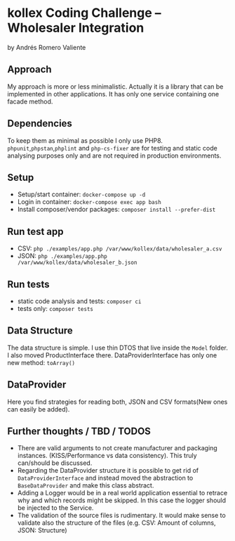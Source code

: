 # kollex Coding Challenge – Wholesaler Integration
by Andrés Romero Valiente

## Approach
My approach is more or less minimalistic. Actually it is a library that can be implemented in other applications. It has only one
service containing one facade method.

## Dependencies
To keep them as minimal as possible I only use PHP8. `phpunit`,`phpstan`,`phplint` and `php-cs-fixer` are for testing and static code analysing purposes only and are not required in
production environments.    

## Setup
- Setup/start container: `docker-compose up -d`
- Login in container: `docker-compose exec app bash`
- Install composer/vendor packages: `composer install --prefer-dist`

## Run test app
- CSV: `php ./examples/app.php /var/www/kollex/data/wholesaler_a.csv`
- JSON: `php ./examples/app.php /var/www/kollex/data/wholesaler_b.json`

## Run tests
- static code analysis and tests: `composer ci`
- tests only: `composer tests`

## Data Structure
The data structure is simple. I use thin DTOS that live inside the `Model` folder. I also moved ProductInterface there.
DataProviderInterface has only one new method: `toArray()`

## DataProvider
Here you find strategies for reading both, JSON and CSV formats(New ones can easily be added). 

## Further thoughts / TBD / TODOS
- There are valid arguments to not create manufacturer and packaging instances. (KISS/Performance vs data consistency).
  This truly can/should be discussed.
- Regarding the DataProvider structure it is possible to get rid of `DataProviderInterface` and instead moved the
abstraction to `BaseDataProvider` and make this class abstract.
- Adding a Logger would be in a real world application essential to retrace why and which records might be skipped. In this case the logger should be injected 
to the Service.
- The validation of the source files is rudimentary. It would make sense to validate also the structure of the files (e.g. CSV: Amount of columns, JSON: Structure)
   
